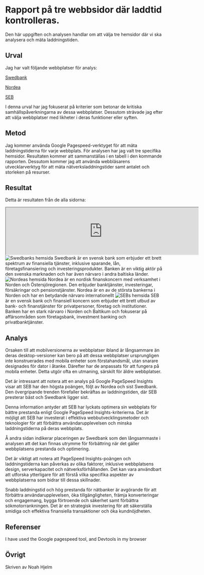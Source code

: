 Rapport på tre webbsidor där laddtid kontrolleras.
=======================

Den här uppgiften och analysen handlar om att välja tre hemsidor där vi ska analysera och mäta laddningstiden.

Urval
-----------------------
Jag har valt följande webbplatser för analys:

[Swedbank](https://www.swedbank.se/)

[Nordea](https://www.nordea.se/)

[SEB](https://seb.se/)

I denna urval har jag fokuserat på kriterier som betonar de kritiska samhällspåverkningarna av dessa webbplatser. Dessutom strävade jag efter att välja webbplatser med likheter i deras funktioner eller syften.


Metod
-----------------------
Jag kommer använda Google Pagespeed-verktyget för att mäta laddningstiderna för varje webbplats. För analysen har jag valt tre specifika hemsidor. Resultaten kommer att sammanställas i en tabell i den kommande rapporten. Dessutom kommer jag att använda webbläsarens utvecklarverktyg för att mäta nätverksladdningstider samt antalet och storleken på resurser.

Resultat
-----------------------

Detta är resultaten från de alla sidorna:

<iframe src="https://docs.google.com/spreadsheets/d/e/2PACX-1vTLNOilnva4qVWTccYJ8h3zNvrjASnR637RdEXMr3jb85xz0PjPFoq6psYDH7h6dGBkpU9KNjTYdQbm/pubhtml?gid=0&amp;single=true&amp;widget=true&amp;headers=false" width="614" height="150"></iframe>

<img class="load-image" src="%base_url%/assets/img/swedbank.png" alt="Swedbanks hemsida">
Swedbank är en svensk bank som erbjuder ett brett spektrum av finansiella tjänster, inklusive sparande, lån, företagsfinansiering och investeringsprodukter.
Banken är en viktig aktör på den svenska marknaden och har även närvaro i andra baltiska länder.

<img class="load-image" src="%base_url%/assets/img/nordea.png" alt="Nordeas hemsida">
Nordea är en nordisk finanskoncern med verksamhet i Norden och Östersjöregionen. Den erbjuder banktjänster, investeringar, försäkringar och pensionstjänster.
Nordea är en av de största bankerna i Norden och har en betydande närvaro internationellt

<img class="load-image" src="%base_url%/assets/img/seb.png" alt="SEBs hemsida">
SEB är en svensk bank och finansiell koncern som erbjuder ett brett utbud av bank- och finanstjänster för privatpersoner, företag och institutioner.
Banken har en stark närvaro i Norden och Baltikum och fokuserar på affärsområden som företagsbank, investment banking och privatbanktjänster.

Analys
-----------------------
Orsaken till att mobilversionerna av webbplatser ibland är långsammare än deras desktop-versioner kan bero på att dessa webbplatser ursprungligen inte konstruerades med mobila enheter som förstahandsmål, utan snarare designades för dator i åtanke. Därefter har de anpassats för att fungera på mobila enheter. Detta utgör ofta en utmaning, särskilt för äldre webbplatser.

Det är intressant att notera att en analys på Google PageSpeed Insights visar att SEB har den högsta poängen, följt av Nordea och sist Swedbank. Den övergripande trenden förefaller bekräftas av laddningstiden, där SEB presterar bäst och Swedbank ligger sist.

Denna information antyder att SEB har lyckats optimera sin webbplats för bättre prestanda enligt Google PageSpeed Insights-kriterierna. Det är möjligt att SEB har investerat i effektiva webbutvecklingsmetoder och teknologier för att förbättra användarupplevelsen och minska laddningstiderna på deras webbplats.

Å andra sidan indikerar placeringen av Swedbank som den långsammaste i analysen att det kan finnas utrymme för förbättring när det gäller webbplatsens prestanda och optimering.

Det är viktigt att notera att PageSpeed Insights-poängen och laddningstiderna kan påverkas av olika faktorer, inklusive webbplatsens design, serverkapacitet och nätverksförhållanden. Det kan vara användbart att utforska ytterligare för att förstå vilka specifika aspekter av webbplatserna som bidrar till dessa skillnader.

Snabb laddningstid och hög prestanda för nätbanker är avgörande för att förbättra användarupplevelsen, öka tillgängligheten, främja konverteringar och engagemang, bygga förtroende och säkerhet samt förbättra sökmotorrankningen. Det är en strategisk investering för att säkerställa smidiga och effektiva finansiella transaktioner och öka kundnöjdheten.

Referenser
-----------------------

I have used the Google pagespeed tool, and Devtools in my browser

Övrigt
-----------------------
Skriven av Noah Hjelm